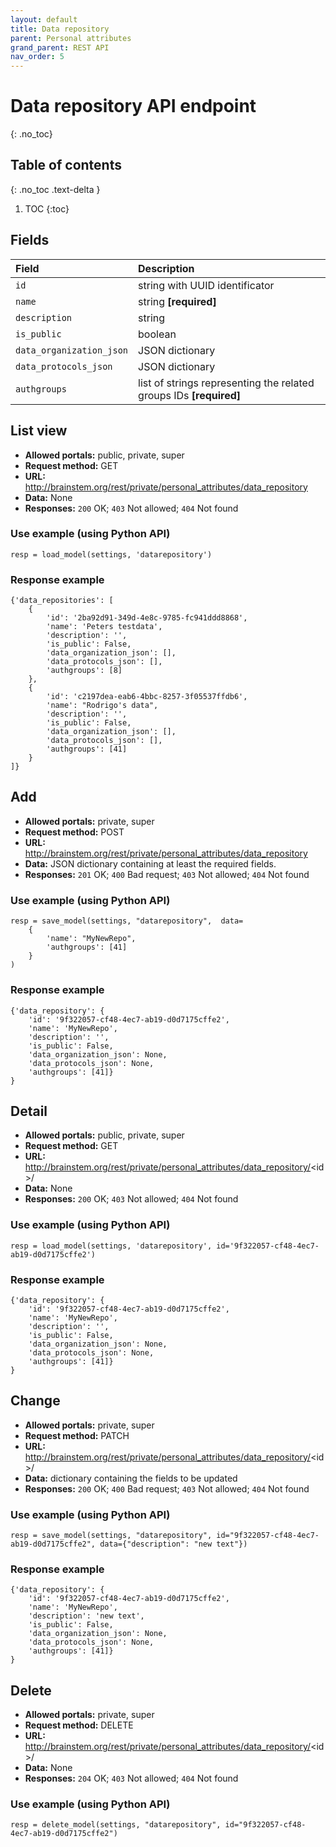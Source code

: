 ```yaml
---
layout: default
title: Data repository
parent: Personal attributes
grand_parent: REST API
nav_order: 5
---
```


# Data repository API endpoint
{: .no_toc}

## Table of contents
{: .no_toc .text-delta }

1. TOC
{:toc}


## Fields

| Field        | Description  |
|:-------------|:-------------|
| `id` | string with UUID identificator |
| `name` | string **[required]** |
| `description` | string |
| `is_public` | boolean |
| `data_organization_json` | JSON dictionary |
| `data_protocols_json` | JSON dictionary |
| `authgroups` | list of strings representing the related groups IDs **[required]** |

## List view
- **Allowed portals:** public, private, super
- **Request method:** GET
- **URL:** http://brainstem.org/rest/private/personal_attributes/data_repository
- **Data:** None
- **Responses:** `200` OK; `403` Not allowed; `404` Not found

### Use example (using Python API)
```
resp = load_model(settings, 'datarepository')
```

### Response example
```
{'data_repositories': [
    {
        'id': '2ba92d91-349d-4e8c-9785-fc941ddd8868',
        'name': 'Peters testdata',
        'description': '',
        'is_public': False,
        'data_organization_json': [],
        'data_protocols_json': [],
        'authgroups': [8]
    },
    {
        'id': 'c2197dea-eab6-4bbc-8257-3f05537ffdb6',
        'name': "Rodrigo's data",
        'description': '',
        'is_public': False,
        'data_organization_json': [],
        'data_protocols_json': [],
        'authgroups': [41]
    }
]}
```


## Add
- **Allowed portals:** private, super
- **Request method:** POST
- **URL:** http://brainstem.org/rest/private/personal_attributes/data_repository
- **Data:** JSON dictionary containing at least the required fields.
- **Responses:** `201` OK; `400` Bad request; `403` Not allowed; `404` Not found


### Use example (using Python API)
```
resp = save_model(settings, "datarepository",  data=
    {
        'name': "MyNewRepo",
        'authgroups': [41]
    }
)
```

### Response example
```
{'data_repository': {
    'id': '9f322057-cf48-4ec7-ab19-d0d7175cffe2',
    'name': 'MyNewRepo',
    'description': '',
    'is_public': False,
    'data_organization_json': None,
    'data_protocols_json': None,
    'authgroups': [41]}
}
```



## Detail
- **Allowed portals:** public, private, super
- **Request method:** GET
- **URL:** http://brainstem.org/rest/private/personal_attributes/data_repository/<id\>/
- **Data:** None
- **Responses:** `200` OK; `403` Not allowed; `404` Not found

### Use example (using Python API)
```
resp = load_model(settings, 'datarepository', id='9f322057-cf48-4ec7-ab19-d0d7175cffe2')
```

### Response example
```
{'data_repository': {
    'id': '9f322057-cf48-4ec7-ab19-d0d7175cffe2',
    'name': 'MyNewRepo',
    'description': '',
    'is_public': False,
    'data_organization_json': None,
    'data_protocols_json': None,
    'authgroups': [41]}
}
```


## Change
- **Allowed portals:** private, super
- **Request method:** PATCH
- **URL:** http://brainstem.org/rest/private/personal_attributes/data_repository/<id\>/
- **Data:** dictionary containing the fields to be updated
- **Responses:** `200` OK; `400` Bad request; `403` Not allowed; `404` Not found


### Use example (using Python API)
```
resp = save_model(settings, "datarepository", id="9f322057-cf48-4ec7-ab19-d0d7175cffe2", data={"description": "new text"})
```

### Response example
```
{'data_repository': {
    'id': '9f322057-cf48-4ec7-ab19-d0d7175cffe2',
    'name': 'MyNewRepo',
    'description': 'new text',
    'is_public': False,
    'data_organization_json': None,
    'data_protocols_json': None,
    'authgroups': [41]}
}
```


## Delete
- **Allowed portals:** private, super
- **Request method:** DELETE
- **URL:** http://brainstem.org/rest/private/personal_attributes/data_repository/<id\>/
- **Data:** None
- **Responses:** `204` OK; `403` Not allowed; `404` Not found


### Use example (using Python API)
```
resp = delete_model(settings, "datarepository", id="9f322057-cf48-4ec7-ab19-d0d7175cffe2")
``` 